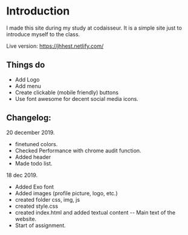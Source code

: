 # Introduction

I made this site during my study at codaisseur. It is a simple site just to introduce myself to the class.

Live version: https://jhhest.netlify.com/

## Things do 
* Add Logo
* Add menu
* Create clickable (mobile friendly) buttons
* Use font awesome for decent social media icons. 

## Changelog:

20 december 2019. 
- finetuned colors. 
- Checked Performance with chrome audit function. 
- Added header
- Made todo list. 

18 dec 2019.
- Added Exo font
- Added images (profile picture, logo, etc.)
- created folder css, img, js
- created style.css
- created index.html and added textual content -- Main text of the website.
- Start of assignment.
